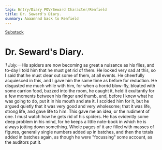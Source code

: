 ```yaml
---
tags: Entry/Diary POV/Seward Character/Renfield
title: Dr. Seward's Diary.
summary: Aaaannnd back to Renfield
---
```


[Substack](https://draculadaily.substack.com/p/dracula-july-1-fac)

# Dr. Seward's Diary.

_1 July._—His spiders are now becoming as great a nuisance as his flies, and to-day I told him that he must get rid of them. He looked very sad at this, so I said that he must clear out some of them, at all events. He cheerfully acquiesced in this, and I gave him the same time as before for reduction. He disgusted me much while with him, for when a horrid blow-fly, bloated with some carrion food, buzzed into the room, he caught it, held it exultantly for a few moments between his finger and thumb, and, before I knew what he was going to do, put it in his mouth and ate it. I scolded him for it, but he argued quietly that it was very good and very wholesome; that it was life, strong life, and gave life to him. This gave me an idea, or the rudiment of one. I must watch how he gets rid of his spiders. He has evidently some deep problem in his mind, for he keeps a little note-book in which he is always jotting down something. Whole pages of it are filled with masses of figures, generally single numbers added up in batches, and then the totals added in batches again, as though he were "focussing" some account, as the auditors put it.